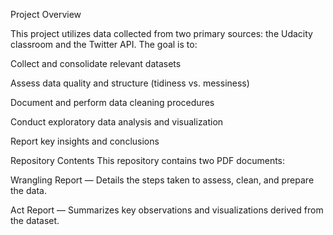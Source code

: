 Project Overview

This project utilizes data collected from two primary sources: the Udacity classroom and the Twitter API. The goal is to:

Collect and consolidate relevant datasets

Assess data quality and structure (tidiness vs. messiness)

Document and perform data cleaning procedures

Conduct exploratory data analysis and visualization

Report key insights and conclusions

Repository Contents
This repository contains two PDF documents:

Wrangling Report — Details the steps taken to assess, clean, and prepare the data.

Act Report — Summarizes key observations and visualizations derived from the dataset.
